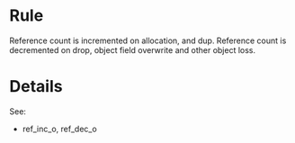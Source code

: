 # Rule #

Reference count is incremented on allocation, and dup. Reference count is decremented on drop, object field overwrite and other object loss.


# Details #

See:
  * ref\_inc\_o, ref\_dec\_o
